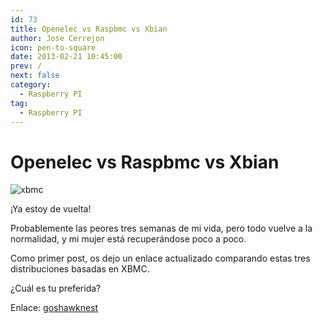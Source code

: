 ```yaml
---
id: 73
title: Openelec vs Raspbmc vs Xbian
author: Jose Cerrejon
icon: pen-to-square
date: 2013-02-21 10:45:00
prev: /
next: false
category:
  - Raspberry PI
tag:
  - Raspberry PI
---
```


# Openelec vs Raspbmc vs Xbian

![xbmc](/images/xbmc.jpg)

¡Ya estoy de vuelta!

Probablemente las peores tres semanas de mi vida, pero todo vuelve a la normalidad, y mi mujer está recuperándose poco a poco.

Como primer post, os dejo un enlace actualizado comparando estas tres distribuciones basadas en XBMC.

¿Cuál es tu preferida?

Enlace: [goshawknest](http://goshawknest.wordpress.com/2013/02/19/openelec-vs-raspbmc-vs-xbian/)